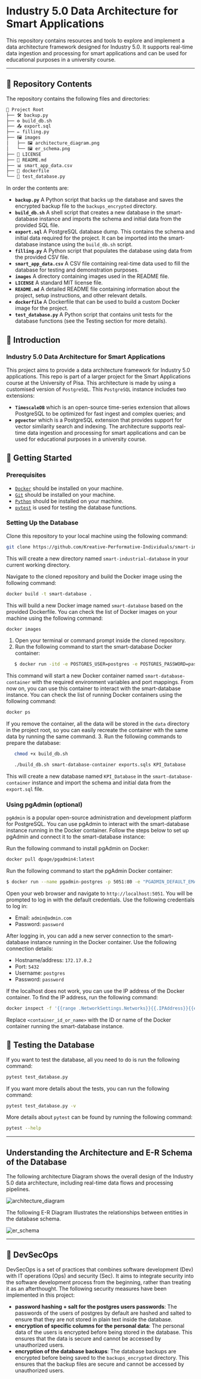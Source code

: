 # Industry 5.0 Data Architecture for Smart Applications

This repository contains resources and tools to explore and implement a data architecture framework designed for Industry 5.0. It supports real-time data ingestion and processing for smart applications and can be used for educational purposes in a university course.

---

## 📁 Repository Contents

The repository contains the following files and directories:

```bash
📂 Project Root
├── 🛠️ backup.py
├── ⚙️ build_db.sh
├── 📤 export.sql
├── ✏️ filling.py
├── 🖼️ images
│   ├── 🖼️ architecture_diagram.png
│   └── 🖼️ er_schema.png
├── 📜 LICENSE
├── 📖 README.md
├── 📊 smart_app_data.csv
├── 🐋 dockerfile
└── 🧪 test_database.py
```

In order the contents are:

- **`backup.py`**
  A Python script that backs up the database and saves the encrypted backup file to the `backups_encrypted` directory.
- **`build_db.sh`**
  A shell script that creates a new database in the smart-database instance and imports the schema and initial data from the provided SQL file.
- **`export.sql`**
  A PostgreSQL database dump. This contains the schema and initial data required for the project. It can be imported into the smart-database instance using the `build_db.sh` script.
- **`filling.py`**
  A Python script that populates the database using data from the provided CSV file.
- **`smart_app_data.csv`**
  A CSV file containing real-time data used to fill the database for testing and demonstration purposes.
- **`images`**
  A directory containing images used in the README file.
- **`LICENSE`**
  A standard MIT license file.
- **`README.md`**
  A detailed README file containing information about the project, setup instructions, and other relevant details.
- **`dockerfile`**
  A Dockerfile that can be used to build a custom Docker image for the project.
- **`test_database.py`**
  A Python script that contains unit tests for the database functions (see the Testing section for more details).

## 📜 Introduction

### Industry 5.0 Data Architecture for Smart Applications

This project aims to provide a data architecture framework for Industry 5.0 applications. This repo is part of a larger project for the Smart Applications course at the University of Pisa. This architecture is made by using a customised version of `PostgreSQL`. This `PostgreSQL` instance includes two extensions:

- **`TimescaleDB`** which is an open-source time-series extension that allows PostgreSQL to be optimized for fast ingest and complex queries; and
- **`pgvector`** which is a PostgreSQL extension that provides support for vector similarity search and indexing. The architecture supports real-time data ingestion and processing for smart applications and can be used for educational purposes in a university course.

## 🚀 Getting Started

### Prerequisites

- [`Docker`](https://www.docker.com/) should be installed on your machine.
- [`Git`](https://git-scm.com/) should be installed on your machine.
- [`Python`](https://www.python.org/) should be installed on your machine.
- [`pytest`](https://docs.pytest.org/en/stable/) is used for testing the database functions.

### Setting Up the Database

Clone this repository to your local machine using the following command:

```bash
git clone https://github.com/Kreative-Performative-Individuals/smart-industrial-database
```

This will create a new directory named `smart-industrial-database` in your current working directory.

Navigate to the cloned repository and build the Docker image using the following command:

```bash
docker build -t smart-database .
```

This will build a new Docker image named `smart-database` based on the provided Dockerfile.
You can check the list of Docker images on your machine using the following command:

```bash
docker images
```

1. Open your terminal or command prompt inside the cloned repository.
2. Run the following command to start the smart-database Docker container:

```bash
   $ docker run -itd -e POSTGRES_USER=postgres -e POSTGRES_PASSWORD=password -p 5432:5432 -v ./data:/var/lib/postgresql/data --name smart-database-container smart-database
```

This command will start a new Docker container named `smart-database-container` with the required environment variables and port mappings. From now on, you can use this container to interact with the smart-database instance.
You can check the list of running Docker containers using the following command:

```bash
docker ps
```

If you remove the container, all the data will be stored in the `data` directory in the project root, so you can easily recreate the container with the same data by running the same command.
3. Run the following commands to prepare the database:

```bash
   chmod +x build_db.sh
```

```bash
   ./build_db.sh smart-database-container exports.sqls KPI_Database
```

This will create a new database named `KPI_Database` in the `smart-database-container` instance and import the schema and initial data from the `export.sql` file.

### Using pgAdmin (optional)

`pgAdmin` is a popular open-source administration and development platform for PostgreSQL. You can use pgAdmin to interact with the smart-database instance running in the Docker container. Follow the steps below to set up pgAdmin and connect it to the smart-database instance:

Run the following command to install pgAdmin on Docker:

```bash
docker pull dpage/pgadmin4:latest
```

Run the following command to start the pgAdmin Docker container:

```bash
$ docker run --name pgadmin-postgres -p 5051:80 -e "PGADMIN_DEFAULT_EMAIL=admin@admin.com" -e "PGADMIN_DEFAULT_PASSWORD=password" -d dpage/pgadmin4
```

Open your web browser and navigate to `http://localhost:5051`. You will be prompted to log in with the default credentials. Use the following credentials to log in:

- Email: `admin@admin.com`
- Password: `password`

After logging in, you can add a new server connection to the smart-database instance running in the Docker container. Use the following connection details:

- Hostname/address: `172.17.0.2`
- Port: `5432`
- Username: `postgres`
- Password: `password`

If the localhost does not work, you can use the IP address of the Docker container. To find the IP address, run the following command:

```bash
docker inspect -f '{{range .NetworkSettings.Networks}}{{.IPAddress}}{{end}}' <container_id_or_name>
```

Replace `<container_id_or_name>` with the ID or name of the Docker container running the smart-database instance.

## 🧪 Testing the Database

If you want to test the database, all you need to do is run the following command:

```bash
pytest test_database.py
```

If you want more details about the tests, you can run the following command:

```bash
pytest test_database.py -v
```

More details about `pytest` can be found by running the following command:

```bash
pytest --help
```

---

## Understanding the Architecture and E-R Schema of the Database

The following architecture Diagram shows the overall design of the Industry 5.0 data architecture, including real-time data flows and processing pipelines.

![architecture_diagram](images/architecture_diagram.png)

The following E-R Diagram Illustrates the relationships between entities in the database schema.

![er_schema](images/er_schema.png)

---

## 🔐 DevSecOps

DevSecOps is a set of practices that combines software development (Dev) with IT operations (Ops) and security (Sec). It aims to integrate security into the software development process from the beginning, rather than treating it as an afterthought. The following security measures have been implemented in this project:

- **password hashing + salt for the postgres users passwords**: The passwords of the users of postgres by default are hashed and salted to ensure that they are not stored in plain text inside the database.
- **encryption of specific columns for the personal data**: The personal data of the users is encrypted before being stored in the database. This ensures that the data is secure and cannot be accessed by unauthorized users.
- **encryption of the database backups**: The database backups are encrypted before being saved to the `backups_encrypted` directory. This ensures that the backup files are secure and cannot be accessed by unauthorized users.
